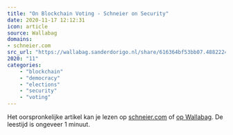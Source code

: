 ```yaml
---
title: "On Blockchain Voting - Schneier on Security"
date: 2020-11-17 12:12:31
icon: article
source: Wallabag
domains:
- schneier.com
src_url: "https://wallabag.sanderdorigo.nl/share/616364bf53bb07.48822246"
2020: "11"
categories:
    - "blockchain"
    - "democracy"
    - "elections"
    - "security"
    - "voting"
---
```

Het oorspronkelijke artikel kan je lezen op [schneier.com](https://www.schneier.com/blog/archives/2020/11/on-blockchain-voting.html) of [op Wallabag](https://wallabag.sanderdorigo.nl/share/616364bf53bb07.48822246). De leestijd is ongeveer 1 minuut.